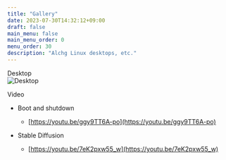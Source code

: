 ```yaml
---
title: "Gallery"
date: 2023-07-30T14:32:12+09:00
draft: false
main_menu: false
main_menu_order: 0
menu_order: 30
description: "Alchg Linux desktops, etc."
---
```

Desktop  
![Desktop](/image/2023-07-30-desktop-en.png)  

Video  
- Boot and shutdown  
	- [https://youtu.be/ggy9TT6A-po](https://youtu.be/ggy9TT6A-po)  


- Stable Diffusion  
	- [https://youtu.be/7eK2pxw55_w](https://youtu.be/7eK2pxw55_w)  


